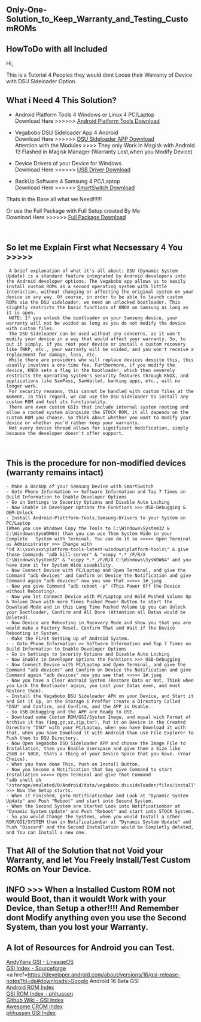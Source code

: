 ## Only-One-Solution_to_Keep_Warranty_and_Testing_CustomROMs

## HowToDo with all Included


Hi,<br>

This is a Tutorial 4 Peoples they would dont Loose their Warranty of Device with DSU Sideloader Option.<br>


## What i Need 4 This Solution?<br>

- Android Platform Tools 4 Windows or Linux 4 PC/Laptop<br>
Download Here >>>>>> <a href=https://developer.android.com/tools/releases/platform-tools>Android Platform Tools Download</a><br>


- Vegabobo DSU Sideloader App 4 Android<br>
Download Here >>>>>>  <a href=https://github.com/VegaBobo/DSU-Sideloader/releases/tag/2.03>DSU Sideloader APP Download</a><br>
Attention with the Modules >>>> They only Work in Magisk with Android 13 Flashed in Magisk Manager (Warranty Lost,when you Modify Device)<br>

- Device Drivers of your Device for Windows<br>
Download Here >>>>>>  <a href=https://developer.samsung.com/android-usb-driver>USB Driver Download</a><br>

- BackUp Software 4 Samsung 4 PC/Laptop<br>
Download Here >>>>>>  <a href=https://www.samsung.com/de/apps/smart-switch/>SmartSwitch Download</a><br>

Thats in the Base all what we Need!!!!!!<br>

Or use the Full Package with Full Setup created By Me<br>
Download Here >>>>>> <a href= https://c.1und1.de/@1157988897574099954/E6kNgL5EAyarLmFYYV8CmA>Full Package Download</a><br>


<br>


## So let me Explain First what Necsessary 4 You >>>>>
````
 A brief explanation of what it's all about: DSU (Dynamic System Update) is a standard feature integrated by Android developers into the Android developer options. The Vegabobo app allows us to easily install custom ROMs as a second operating system with little interaction, without changing or affecting the original system on your device in any way. Of course, in order to be able to launch custom ROMs via the DSU sideloader, we need an unlocked bootloader. This slightly restricts the basic functions of KNOX on Samsung as long as it is open. 
 NOTE: If you unlock the bootloader on your Samsung device, your warranty will not be voided as long as you do not modify the device with custom files.
 The DSU Sideloader can be used without any concerns, as it won't modify your device in a way that would affect your warranty. So, to put it simply, if you root your device or install a custom recovery like TWRP, etc., your warranty will be voided, and you won't receive a replacement for damage, loss, etc. 
 While there are providers who will replace devices despite this, this usually involves a one-time fee. Furthermore, if you modify the device, KNOX sets a flag in the bootloader, which then severely restricts the operating system's security features through KNOX, and applications like SamPass, SamWallet, banking apps, etc., will no longer work.
 For security reasons, this cannot be handled with custom files at the moment. In this regard, we can use the DSU Sideloader to install any custom ROM and test its functionality. 
 There are even custom GSIs that include internal system rooting and allow a rooted system alongside the STOCK ROM, it all depends on the custom ROM you choose. So think about whether you want to modify your device or whether you'd rather keep your warranty. 
 Not every device thread allows for significant modification, simply because the developer doesn't offer support.
 ````


<br>

 
## This is the procedure for non-modified devices (warranty remains intact)
 ````
 - Make a BackUp of your Samsung Device with SmartSwitch
 - Goto Phone Information >> Software Information and Tap 7 Times on Build Information to Enable Developer Options
 - Go in Settings to Security Options and Disable Auto Locking
 - Now Enable in Developer Options the Funktions >>> USB-Debugging & OEM-Unlock
 - Install Android-Plattform-Tools,Samsung-Drivers to your System on PC/Laptop 
 (When you use Windows Copy the Tools to C:\Windows\System32 & C:\Windows\SysWOW64) than you can use Them System Wide in your Complete   System with Terminal. You can do it so >>>>> Open Terminal as Administrator >>> Change with 
 "cd X:\xxx\xxx\platform-tools-latest-windows\platform-tools\" & give these Commands "adb kill-server" & "xcopy *.* /F/R/X C:\Windows\System32" & "xcopy *.* /F/R/X C:\Windows\SysWOW64" and you have done it for System Wide useability.
 - Now Connect Device with PC/Laptop and Open Terminal, and give the Command "adb devices" and Confirm on Device the Notification and give Command again "adb devices" now you see that >>>>> 1#.jpeg
 - Now you give Command "adb reboot -p" (This Power Off the Device without Rebooting).
 - Now you let Connect Device with PC/Laptop and Hold Pushed Volume Up & Volume Down with more Times Pushed Power Button to start the Download Mode and in this Long Time Pushed Volume Up you can Unlock your Bootloader, Confirm and All Done (Attention all Datas would be Deleted).
 - Now Device are Rebooting in Recovery Mode and show you that you are would make a Factory Reset, Confirm That and Wait if the Device Rebooting in System.
 - Make the First Setting Up of Android System.
 - - Goto Phone Information >> Software Information and Tap 7 Times on Build Information to Enable Developer Options
 - Go in Settings to Security Options and Disable Auto Locking
 - Now Enable in Developer Options the Funktions >>> USB-Debugging
 - Now Connect Device with PC/Laptop and Open Terminal, and give the Command "adb devices" and Confirm on Device the Notification and give Command again "adb devices" now you see that >>>>> 1#.jpeg
 - Now you have a Clear Android System (Restore Data or Not, Think when you Lock the Bootloader again, you Lost your Datas even, and must Restore them).
 - Install the Vegabobo DSU Sideloader APK on your Device, and Start it and Set it Up, on the Storage i Preffer create a Directory Called "DSU" and Confirm, and Confirm, and the APP is Usable.
 - So USB-Debugging and the APP are Ready to USE.
 - Download some Custom ROM/GSI/System Image, and equal wich Format of Archive it has (img,gz,xz,zip,tar), Put it on Device in the Created Directory "DSU" with your PC/Laptop, when you have Download it with that, when you have Download it with Android than use File Explorer to Push them to DSU Directory.
 - Now Open Vegabobo DSU Sideloader APP and choose the Image File to Installation, than you Enable Userspace and give them a Size like   25GB or 50GB, thats a thing of your Device Space that you have. (Your Choice).
 - When you have done This, Push on Install Button.
 - Now you become a Notification that Say give Command to start Installation >>>>> Open Terminal and give that Command 
 "adb shell sh "/storage/emulated/0/Android/data/vegabobo.dsusideloader/files/install" >>> Now the Setup starts.
 - When it Finished, goto Notificationbar and Look at "Dynamic System Update" and Push "Reboot" and start into Second System.
 - When the Second System are Started Look into Notificationbar at "Dynamic System Update" and Push "Reboot" and start into STOCK System.
 - So you would Change the Systems, when you would Install a other ROM/GSI/SYSTEM than in Notificationbar at "Dynamic System Update" and Push "Discard" and the Second Installation would be Completly deleted, and You can Install a new one.
 ````
 ## That All of the Solution that not Void your Warranty, and let You Freely Install/Test Custom ROMs on Your Device.
 

 ## INFO >>> When a Installed Custom ROM not would Boot, than it wouldt Work with your Device, than Setup a other!!!! And Remember dont Modify anything even you use the Second System, than you lost your Warranty.

 ## A lot of Resources for Android you can Test.
 
 <a href=https://sourceforge.net/projects/andyyan-gsi/>AndyYans GSI - LineageOS</a><br>
 <a href=https://sourceforge.net/directory/gsis/>GSI Index - Sourceforge</a><br>
 <a href=https://developer.android.com/about/versions/16/gsi-release-notes?hl=de#downloads>Google Android 16 Beta GSI</a><br>
 <a href=https://github.com/musabcel/android_rom_list>Android ROM Index</a><br>
 <a href=https://github.com/phhusson/treble_experimentations/wiki/Generic-System-Image-%28GSI%29-list>GSI ROM Index - phhussen</a><br>
 <a href=https://github-wiki-see.page/m/phhusson/treble_experimentations/wiki/Generic-System-Image-%28GSI%29-list>Github Wiki - GSI Index</a><br>
 <a href=https://github.com/devadigax/awesome-android-custom-rom>Awesome CROM Index</a><br>
 <a href=https://magiskzip.com/gsi-list-phhusson/>phhussen GSI Index</a><br>
